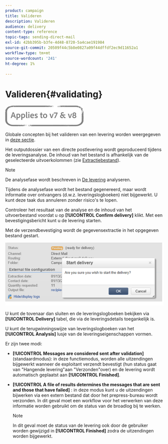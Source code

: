 ```yaml
---
product: campaign
title: Valideren
description: Valideren
audience: delivery
content-type: reference
topic-tags: sending-direct-mail
exl-id: 42bb395b-b3fe-4d48-8720-5a4cae191984
source-git-commit: 20509f44c5b8e0827a09f44dffdf2ec9d11652a1
workflow-type: tm+mt
source-wordcount: '241'
ht-degree: 1%

---
```


# Valideren{#validating}

![](../../assets/common.svg)

Globale concepten bij het valideren van een levering worden weergegeven in [deze sectie](steps-validating-the-delivery.md).

Het outputdossier van een directe postlevering wordt geproduceerd tijdens de leveringsanalyse. De inhoud van het bestand is afhankelijk van de geselecteerde uitvoerkolommen (zie [Extractiebestand](defining-the-direct-mail-content.md#extraction-file)).

>[!NOTE]
>
>De analysefase wordt beschreven in [De levering](steps-validating-the-delivery.md#analyzing-the-delivery) analyseren.

Tijdens de analysefase wordt het bestand gegenereerd, maar wordt informatie over ontvangers (d.w.z. leveringslogboeken) niet bijgewerkt. U kunt deze taak dus annuleren zonder risico&#39;s te lopen.

Controleer het resultaat van de analyse en de inhoud van het uitvoerbestand voordat u op **[!UICONTROL Confirm delivery]** klikt. Met een bevestigingsbericht kunt u de levering starten.

Met de verzendbevestiging wordt de gegevensextractie in het opgegeven bestand gestart.

![](assets/s_ncs_user_postal_del_send_confirm_postal.png)

U kunt de tovenaar dan sluiten en de leveringslogboeken bekijken via **[!UICONTROL Delivery]** tabel, die via de leveringsdetails toegankelijk is.

U kunt de terugwinningswijze van leveringslogboeken van het **[!UICONTROL Analysis]** lusje van de leveringseigenschappen vormen.

Er zijn twee modi:

* **[!UICONTROL Messages are considered sent after validation]** (standaardmodus): in deze functiemodus, worden alle uitzendingen bijgewerkt wanneer de exploitant verzendt bevestigt (hun status gaat van &quot;Hangende levering&quot;aan &quot;Verzonden&quot;over) en de levering wordt automatisch geplaatst aan  **[!UICONTROL Finished]**.
* **[!UICONTROL A file of results determines the messages that are sent and those that have failed]** : in deze modus kunt u de uitzendingen bijwerken via een extern bestand dat door het prepress-bureau wordt verzonden. In dit geval moet een workflow voor het verwerken van deze informatie worden gebruikt om de status van de broadlog bij te werken.

   >[!NOTE]
   >
   >In dit geval moet de status van de levering ook door de gebruiker worden gewijzigd in **[!UICONTROL Finished]** zodra de uitzendingen worden bijgewerkt.
